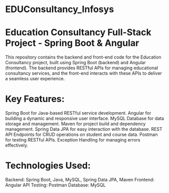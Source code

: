 # EDUConsultancy_Infosys
# Education Consultancy Full-Stack Project - Spring Boot & Angular
This repository contains the backend and front-end code for the Education Consultancy project, built using Spring Boot (backend) and Angular (frontend). The backend provides RESTful APIs for managing educational consultancy services, and the front-end interacts with these APIs to deliver a seamless user experience.

# Key Features:
Spring Boot for Java-based RESTful service development.
Angular for building a dynamic and responsive user interface.
MySQL Database for data storage and management.
Maven for project build and dependency management.
Spring Data JPA for easy interaction with the database.
REST API Endpoints for CRUD operations on student and course data.
Postman for testing RESTful APIs.
Exception Handling for managing errors effectively.

# Technologies Used:
Backend: Spring Boot, Java, MySQL, Spring Data JPA, Maven
Frontend: Angular
API Testing: Postman
Database: MySQL
